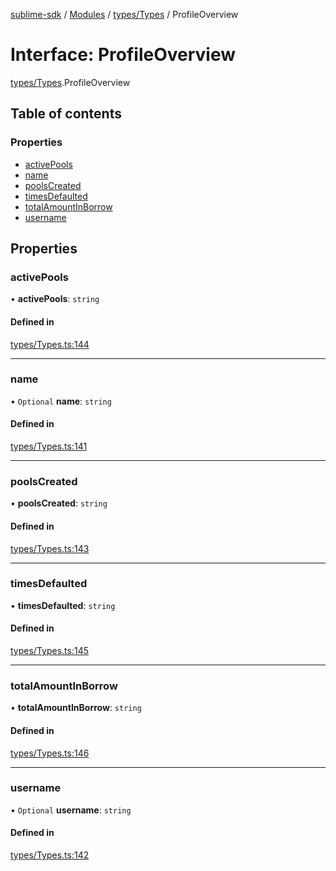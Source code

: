 [sublime-sdk](../README.md) / [Modules](../modules.md) / [types/Types](../modules/types_Types.md) / ProfileOverview

# Interface: ProfileOverview

[types/Types](../modules/types_Types.md).ProfileOverview

## Table of contents

### Properties

- [activePools](types_Types.ProfileOverview.md#activepools)
- [name](types_Types.ProfileOverview.md#name)
- [poolsCreated](types_Types.ProfileOverview.md#poolscreated)
- [timesDefaulted](types_Types.ProfileOverview.md#timesdefaulted)
- [totalAmountInBorrow](types_Types.ProfileOverview.md#totalamountinborrow)
- [username](types_Types.ProfileOverview.md#username)

## Properties

### activePools

• **activePools**: `string`

#### Defined in

[types/Types.ts:144](https://github.com/akshay111meher/sublime-sdk/blob/50bba98/src/types/Types.ts#L144)

___

### name

• `Optional` **name**: `string`

#### Defined in

[types/Types.ts:141](https://github.com/akshay111meher/sublime-sdk/blob/50bba98/src/types/Types.ts#L141)

___

### poolsCreated

• **poolsCreated**: `string`

#### Defined in

[types/Types.ts:143](https://github.com/akshay111meher/sublime-sdk/blob/50bba98/src/types/Types.ts#L143)

___

### timesDefaulted

• **timesDefaulted**: `string`

#### Defined in

[types/Types.ts:145](https://github.com/akshay111meher/sublime-sdk/blob/50bba98/src/types/Types.ts#L145)

___

### totalAmountInBorrow

• **totalAmountInBorrow**: `string`

#### Defined in

[types/Types.ts:146](https://github.com/akshay111meher/sublime-sdk/blob/50bba98/src/types/Types.ts#L146)

___

### username

• `Optional` **username**: `string`

#### Defined in

[types/Types.ts:142](https://github.com/akshay111meher/sublime-sdk/blob/50bba98/src/types/Types.ts#L142)
